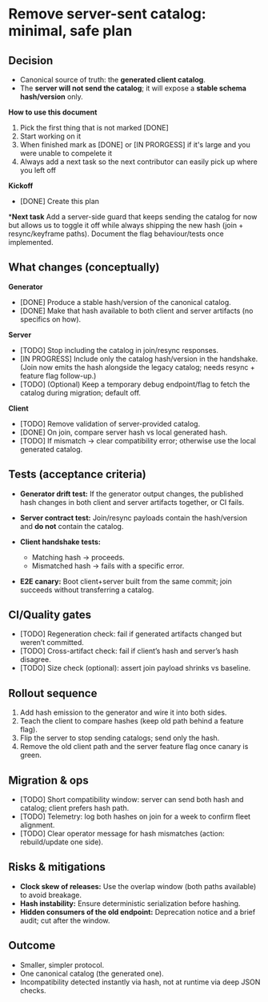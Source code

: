 # Remove server-sent catalog: minimal, safe plan

## Decision

* Canonical source of truth: the **generated client catalog**.
* The **server will not send the catalog**; it will expose a **stable schema hash/version** only.

**How to use this document**
1. Pick the first thing that is not marked [DONE]
2. Start working on it
3. When finished mark as [DONE] or [IN PRORGESS] if it's large and you were unable to compelete it
4. Always add a next task so the next contributor can easily pick up where you left off

**Kickoff**

* [DONE] Create this plan

***Next task**
Add a server-side guard that keeps sending the catalog for now but allows us to toggle it off while always shipping the new hash (join + resync/keyframe paths). Document the flag behaviour/tests once implemented.

## What changes (conceptually)

**Generator**

* [DONE] Produce a stable hash/version of the canonical catalog.
* [DONE] Make that hash available to both client and server artifacts (no specifics on how).

**Server**

* [TODO] Stop including the catalog in join/resync responses.
* [IN PROGRESS] Include only the catalog hash/version in the handshake. (Join now emits the hash alongside the legacy catalog; needs resync + feature flag follow-up.)
* [TODO] (Optional) Keep a temporary debug endpoint/flag to fetch the catalog during migration; default off.

**Client**

* [TODO] Remove validation of server-provided catalog.
* [DONE] On join, compare server hash vs local generated hash.
* [TODO] If mismatch → clear compatibility error; otherwise use the local generated catalog.

## Tests (acceptance criteria)

* **Generator drift test:** If the generator output changes, the published hash changes in both client and server artifacts together, or CI fails.
* **Server contract test:** Join/resync payloads contain the hash/version and **do not** contain the catalog.
* **Client handshake tests:**

  * Matching hash → proceeds.
  * Mismatched hash → fails with a specific error.
* **E2E canary:** Boot client+server built from the same commit; join succeeds without transferring a catalog.

## CI/Quality gates

* [TODO] Regeneration check: fail if generated artifacts changed but weren’t committed.
* [TODO] Cross-artifact check: fail if client’s hash and server’s hash disagree.
* [TODO] Size check (optional): assert join payload shrinks vs baseline.

## Rollout sequence

1. Add hash emission to the generator and wire it into both sides.
2. Teach the client to compare hashes (keep old path behind a feature flag).
3. Flip the server to stop sending catalogs; send only the hash.
4. Remove the old client path and the server feature flag once canary is green.

## Migration & ops

* [TODO] Short compatibility window: server can send both hash and catalog; client prefers hash path.
* [TODO] Telemetry: log both hashes on join for a week to confirm fleet alignment.
* [TODO] Clear operator message for hash mismatches (action: rebuild/update one side).

## Risks & mitigations

* **Clock skew of releases:** Use the overlap window (both paths available) to avoid breakage.
* **Hash instability:** Ensure deterministic serialization before hashing.
* **Hidden consumers of the old endpoint:** Deprecation notice and a brief audit; cut after the window.

## Outcome

* Smaller, simpler protocol.
* One canonical catalog (the generated one).
* Incompatibility detected instantly via hash, not at runtime via deep JSON checks.
